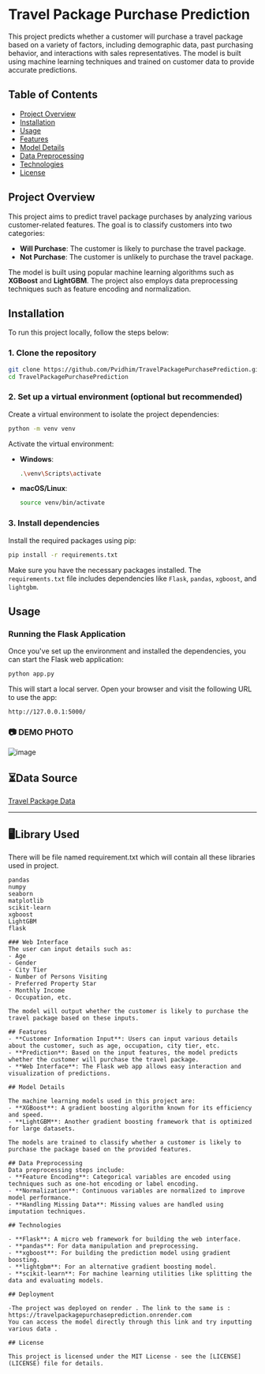 
# Travel Package Purchase Prediction

This project predicts whether a customer will purchase a travel package based on a variety of factors, including demographic data, past purchasing behavior, and interactions with sales representatives. The model is built using machine learning techniques and trained on customer data to provide accurate predictions.

## Table of Contents
- [Project Overview](#project-overview)
- [Installation](#installation)
- [Usage](#usage)
- [Features](#features)
- [Model Details](#model-details)
- [Data Preprocessing](#data-preprocessing)
- [Technologies](#technologies)
- [License](#license)

## Project Overview
This project aims to predict travel package purchases by analyzing various customer-related features. The goal is to classify customers into two categories:
- **Will Purchase**: The customer is likely to purchase the travel package.
- **Not Purchase**: The customer is unlikely to purchase the travel package.

The model is built using popular machine learning algorithms such as **XGBoost** and **LightGBM**. The project also employs data preprocessing techniques such as feature encoding and normalization.

## Installation

To run this project locally, follow the steps below:

### 1. Clone the repository
```bash
git clone https://github.com/Pvidhim/TravelPackagePurchasePrediction.git
cd TravelPackagePurchasePrediction
```

### 2. Set up a virtual environment (optional but recommended)
Create a virtual environment to isolate the project dependencies:
```bash
python -m venv venv
```

Activate the virtual environment:
- **Windows**:
  ```bash
  .\venv\Scripts\activate
  ```
- **macOS/Linux**:
  ```bash
  source venv/bin/activate
  ```

### 3. Install dependencies
Install the required packages using pip:
```bash
pip install -r requirements.txt
```

Make sure you have the necessary packages installed. The `requirements.txt` file includes dependencies like `Flask`, `pandas`, `xgboost`, and `lightgbm`.

## Usage

### Running the Flask Application
Once you've set up the environment and installed the dependencies, you can start the Flask web application:

```bash
python app.py
```

This will start a local server. Open your browser and visit the following URL to use the app:
```
http://127.0.0.1:5000/
```
### 📷 DEMO PHOTO
![image](https://github.com/user-attachments/assets/036298b9-a51e-4a5d-bfa7-53c8a9d91aed)
## ⏳Data Source
[Travel Package Data](https://www.kaggle.com/code/yogidsba/travelpackageprediction-ensemble-techniques/input)
***
 ## 🖥️Library Used
 There will be file named requirement.txt which will contain all these libraries used in project.
 ```
pandas
numpy
seaborn
matplotlib
scikit-learn
xgboost
LightGBM
flask

### Web Interface
The user can input details such as:
- Age
- Gender
- City Tier
- Number of Persons Visiting
- Preferred Property Star
- Monthly Income
- Occupation, etc.

The model will output whether the customer is likely to purchase the travel package based on these inputs.

## Features
- **Customer Information Input**: Users can input various details about the customer, such as age, occupation, city tier, etc.
- **Prediction**: Based on the input features, the model predicts whether the customer will purchase the travel package.
- **Web Interface**: The Flask web app allows easy interaction and visualization of predictions.

## Model Details

The machine learning models used in this project are:
- **XGBoost**: A gradient boosting algorithm known for its efficiency and speed.
- **LightGBM**: Another gradient boosting framework that is optimized for large datasets.

The models are trained to classify whether a customer is likely to purchase the package based on the provided features.

## Data Preprocessing
Data preprocessing steps include:
- **Feature Encoding**: Categorical variables are encoded using techniques such as one-hot encoding or label encoding.
- **Normalization**: Continuous variables are normalized to improve model performance.
- **Handling Missing Data**: Missing values are handled using imputation techniques.

## Technologies

- **Flask**: A micro web framework for building the web interface.
- **pandas**: For data manipulation and preprocessing.
- **xgboost**: For building the prediction model using gradient boosting.
- **lightgbm**: For an alternative gradient boosting model.
- **scikit-learn**: For machine learning utilities like splitting the data and evaluating models.

## Deployment

-The project was deployed on render . The link to the same is : https://travelpackagepurchaseprediction.onrender.com
You can access the model directly through this link and try inputting various data .

## License

This project is licensed under the MIT License - see the [LICENSE](LICENSE) file for details.

